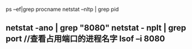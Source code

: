 ps –ef|grep procname
netstat –nltp | grep pid

netstat -ano | grep "8080"
netstat - nplt | grep port //查看占用端口的进程名字
lsof –i 8080
---------------------------



